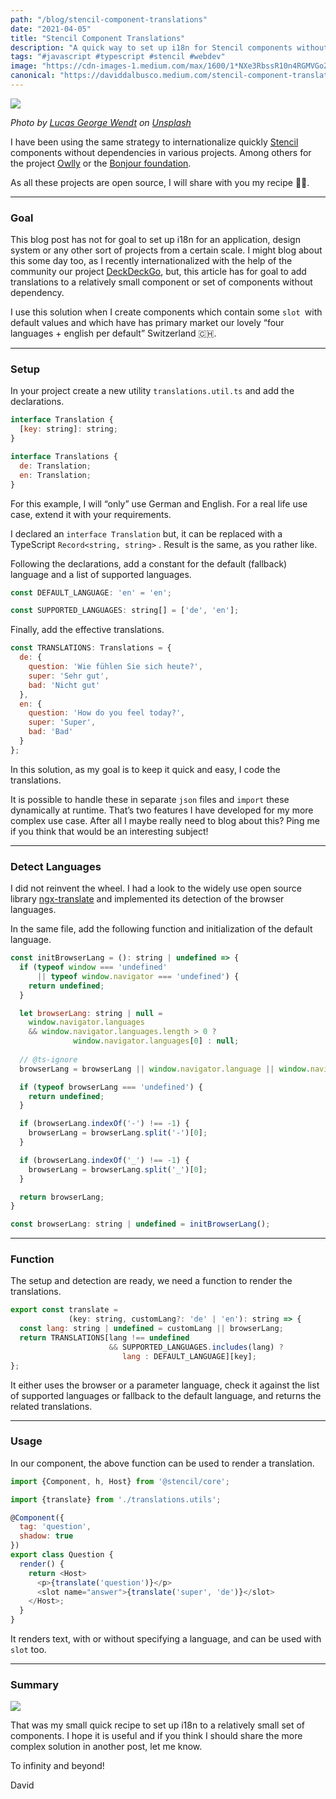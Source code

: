 ```yaml
---
path: "/blog/stencil-component-translations"
date: "2021-04-05"
title: "Stencil Component Translations"
description: "A quick way to set up i18n for Stencil components without dependencies."
tags: "#javascript #typescript #stencil #webdev"
image: "https://cdn-images-1.medium.com/max/1600/1*NXe3RbssR10n4RGMVGoZVg.jpeg"
canonical: "https://daviddalbusco.medium.com/stencil-component-translations-4efc44018b1d"
---
```


![](https://cdn-images-1.medium.com/max/1600/1*NXe3RbssR10n4RGMVGoZVg.jpeg)

*Photo by [Lucas George Wendt](https://unsplash.com/@lucasgwendt?utm_source=unsplash&utm_medium=referral&utm_content=creditCopyText) on [Unsplash](https://unsplash.com/s/photos/internationalization?utm_source=unsplash&utm_medium=referral&utm_content=creditCopyText)*

I have been using the same strategy to internationalize quickly [Stencil](https://stenciljs.com/) components without dependencies in various projects. Among others for the project [Owlly](https://owlly.ch/) or the [Bonjour foundation](https://bonjour.help/).

As all these projects are open source, I will share with you my recipe 🧑‍🍳.

*****

### Goal

This blog post has not for goal to set up i18n for an application, design system or any other sort of projects from a certain scale. I might blog about this some day too, as I recently internationalized with the help of the community our project [DeckDeckGo](https://deckdeckgo.com), but, this article has for goal to add translations to a relatively small component or set of components without dependency.

I use this solution when I create components which contain some `slot `with default values and which have has primary market our lovely “four languages + english per default” Switzerland 🇨🇭.

*****

### Setup

In your project create a new utility `translations.util.ts` and add the declarations.

```javascript
interface Translation {
  [key: string]: string;
}

interface Translations {
  de: Translation;
  en: Translation;
}
```

For this example, I will “only” use German and English. For a real life use case, extend it with your requirements.

I declared an `interface Translation` but, it can be replaced with a TypeScript `Record<string, string>` . Result is the same, as you rather like.

Following the declarations, add a constant for the default (fallback) language and a list of supported languages.

```javascript
const DEFAULT_LANGUAGE: 'en' = 'en';

const SUPPORTED_LANGUAGES: string[] = ['de', 'en'];
```

Finally, add the effective translations.

```javascript
const TRANSLATIONS: Translations = {
  de: {
    question: 'Wie fühlen Sie sich heute?',
    super: 'Sehr gut',
    bad: 'Nicht gut'
  },
  en: {
    question: 'How do you feel today?',
    super: 'Super',
    bad: 'Bad'
  }
};
```

In this solution, as my goal is to keep it quick and easy, I code the translations.

It is possible to handle these in separate `json` files and `import` these dynamically at runtime. That’s two features I have developed for my more complex use case. After all I maybe really need to blog about this? Ping me if you think that would be an interesting subject!

*****

### Detect Languages

I did not reinvent the wheel. I had a look to the widely use open source library [ngx-translate](https://github.com/ngx-translate/core) and implemented its detection of the browser languages.

In the same file, add the following function and initialization of the default language.

```javascript
const initBrowserLang = (): string | undefined => {
  if (typeof window === 'undefined' 
      || typeof window.navigator === 'undefined') {
    return undefined;
  }

  let browserLang: string | null =
    window.navigator.languages 
    && window.navigator.languages.length > 0 ? 
              window.navigator.languages[0] : null;
  
  // @ts-ignore
  browserLang = browserLang || window.navigator.language || window.navigator.browserLanguage || window.navigator.userLanguage;

  if (typeof browserLang === 'undefined') {
    return undefined;
  }

  if (browserLang.indexOf('-') !== -1) {
    browserLang = browserLang.split('-')[0];
  }

  if (browserLang.indexOf('_') !== -1) {
    browserLang = browserLang.split('_')[0];
  }

  return browserLang;
}

const browserLang: string | undefined = initBrowserLang();
```

*****

### Function

The setup and detection are ready, we need a function to render the translations.

```javascript
export const translate = 
             (key: string, customLang?: 'de' | 'en'): string => {
  const lang: string | undefined = customLang || browserLang;
  return TRANSLATIONS[lang !== undefined 
                      && SUPPORTED_LANGUAGES.includes(lang) ? 
                         lang : DEFAULT_LANGUAGE][key];
};
```

It either uses the browser or a parameter language, check it against the list of supported languages or fallback to the default language, and returns the related translations.

*****

### Usage

In our component, the above function can be used to render a translation.

```javascript
import {Component, h, Host} from '@stencil/core';

import {translate} from './translations.utils';

@Component({
  tag: 'question',
  shadow: true
})
export class Question {
  render() {
    return <Host>
      <p>{translate('question')}</p>
      <slot name="answer">{translate('super', 'de')}</slot>
    </Host>;
  }
}
```

It renders text, with or without specifying a language, and can be used with `slot` too.

*****

### Summary

![](https://cdn-images-1.medium.com/max/1600/1*Ud0o0tsLPyP76VNbKw-mvg.gif)

That was my small quick recipe to set up i18n to a relatively small set of components. I hope it is useful and if you think I should share the more complex solution in another post, let me know.

To infinity and beyond!

David
